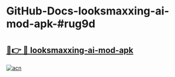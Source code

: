 # GitHub-Docs-looksmaxxing-ai-mod-apk-#rug9d

# <h2><a href="https://andorid.site?title=looksmaxxing-ai-mod-apk&ref=07A">🔗👉 🔴 looksmaxxing-ai-mod-apk</a></h2>

[![acn](https://github.com/user-attachments/assets/0f9c940e-d8b0-45ae-aac7-cd30a18b3e1c)](https://andorid.site?title=looksmaxxing-ai-mod-apk&ref=07A)

